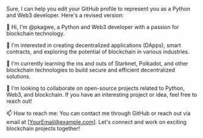 
Sure, I can help you edit your GitHub profile to represent you as a Python and Web3 developer. Here's a revised version:

👋 Hi, I'm @pkagwe, a Python and Web3 developer with a passion for blockchain technology.

👀 I'm interested in creating decentralized applications (DApps), smart contracts, and exploring the potential of blockchain in various industries.

🌱 I'm currently learning the ins and outs of Starknet, Polkadot, and other blockchain technologies to build secure and efficient decentralized solutions.

💞️ I'm looking to collaborate on open-source projects related to Python, Web3, and blockchain. If you have an interesting project or idea, feel free to reach out!

📫 How to reach me: You can contact me through GitHub or reach out via email at [YourEmail@example.com]. Let's connect and work on exciting blockchain projects together!

<!---
pkagwe/pkagwe is a ✨ special ✨ repository because its `README.md` (this file) appears on your GitHub profile.
You can click the Preview link to take a look at your changes.
--->
